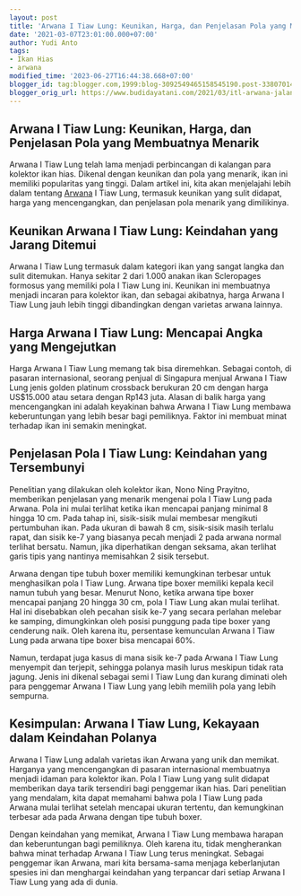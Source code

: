 ```yaml
---
layout: post
title: 'Arwana I Tiaw Lung: Keunikan, Harga, dan Penjelasan Pola yang Membuatnya Menarik'
date: '2021-03-07T23:01:00.000+07:00'
author: Yudi Anto
tags:
- Ikan Hias
- arwana
modified_time: '2023-06-27T16:44:38.668+07:00'
blogger_id: tag:blogger.com,1999:blog-3092549465158545190.post-3380701434908902319
blogger_orig_url: https://www.budidayatani.com/2021/03/itl-arwana-jalan-naga-menuju-kemakmuran.html
---
```


<h2>Arwana I Tiaw Lung: Keunikan, Harga, dan Penjelasan Pola yang Membuatnya Menarik</h2><p>Arwana I Tiaw Lung telah lama menjadi perbincangan di kalangan para kolektor ikan hias. Dikenal dengan keunikan dan pola yang menarik, ikan ini memiliki popularitas yang tinggi. Dalam artikel ini, kita akan menjelajahi lebih dalam tentang <a href="https://www.budidayatani.com/search/label/arwana">Arwana</a> I Tiaw Lung, termasuk keunikan yang sulit didapat, harga yang mencengangkan, dan penjelasan pola menarik yang dimilikinya.</p><h2>Keunikan Arwana I Tiaw Lung: Keindahan yang Jarang Ditemui</h2><p>Arwana I Tiaw Lung termasuk dalam kategori ikan yang sangat langka dan sulit ditemukan. Hanya sekitar 2 dari 1.000 anakan ikan Scleropages formosus yang memiliki pola I Tiaw Lung ini. Keunikan ini membuatnya menjadi incaran para kolektor ikan, dan sebagai akibatnya, harga Arwana I Tiaw Lung jauh lebih tinggi dibandingkan dengan varietas arwana lainnya.</p><h2>Harga Arwana I Tiaw Lung: Mencapai Angka yang Mengejutkan</h2><p>Harga Arwana I Tiaw Lung memang tak bisa diremehkan. Sebagai contoh, di pasaran internasional, seorang penjual di Singapura menjual Arwana I Tiaw Lung jenis golden platinum crossback berukuran 20 cm dengan harga US$15.000 atau setara dengan Rp143 juta. Alasan di balik harga yang mencengangkan ini adalah keyakinan bahwa Arwana I Tiaw Lung membawa keberuntungan yang lebih besar bagi pemiliknya. Faktor ini membuat minat terhadap ikan ini semakin meningkat.</p><h2>Penjelasan Pola I Tiaw Lung: Keindahan yang Tersembunyi</h2><p>Penelitian yang dilakukan oleh kolektor ikan, Nono Ning Prayitno, memberikan penjelasan yang menarik mengenai pola I Tiaw Lung pada Arwana. Pola ini mulai terlihat ketika ikan mencapai panjang minimal 8 hingga 10 cm. Pada tahap ini, sisik-sisik mulai membesar mengikuti pertumbuhan ikan. Pada ukuran di bawah 8 cm, sisik-sisik masih terlalu rapat, dan sisik ke-7 yang biasanya pecah menjadi 2 pada arwana normal terlihat bersatu. Namun, jika diperhatikan dengan seksama, akan terlihat garis tipis yang nantinya memisahkan 2 sisik tersebut.</p><p>Arwana dengan tipe tubuh boxer memiliki kemungkinan terbesar untuk menghasilkan pola I Tiaw Lung. Arwana tipe boxer memiliki kepala kecil namun tubuh yang besar. Menurut Nono, ketika arwana tipe boxer mencapai panjang 20 hingga 30 cm, pola I Tiaw Lung akan mulai terlihat. Hal ini disebabkan oleh pecahan sisik ke-7 yang secara perlahan melebar ke samping, dimungkinkan oleh posisi punggung pada tipe boxer yang cenderung naik. Oleh karena itu, persentase kemunculan Arwana I Tiaw Lung pada arwana tipe boxer bisa mencapai 60%.</p><p>Namun, terdapat juga kasus di mana sisik ke-7 pada Arwana I Tiaw Lung menyempit dan terjepit, sehingga polanya masih lurus meskipun tidak rata jagung. Jenis ini dikenal sebagai semi I Tiaw Lung dan kurang diminati oleh para penggemar Arwana I Tiaw Lung yang lebih memilih pola yang lebih sempurna.</p><h2>Kesimpulan: Arwana I Tiaw Lung, Kekayaan dalam Keindahan Polanya</h2><p>Arwana I Tiaw Lung adalah varietas ikan Arwana yang unik dan memikat. Harganya yang mencengangkan di pasaran internasional membuatnya menjadi idaman para kolektor ikan. Pola I Tiaw Lung yang sulit didapat memberikan daya tarik tersendiri bagi penggemar ikan hias. Dari penelitian yang mendalam, kita dapat memahami bahwa pola I Tiaw Lung pada Arwana mulai terlihat setelah mencapai ukuran tertentu, dan kemungkinan terbesar ada pada Arwana dengan tipe tubuh boxer.</p><p>Dengan keindahan yang memikat, Arwana I Tiaw Lung membawa harapan dan keberuntungan bagi pemiliknya. Oleh karena itu, tidak mengherankan bahwa minat terhadap Arwana I Tiaw Lung terus meningkat. Sebagai penggemar ikan Arwana, mari kita bersama-sama menjaga keberlanjutan spesies ini dan menghargai keindahan yang terpancar dari setiap Arwana I Tiaw Lung yang ada di dunia.</p>
